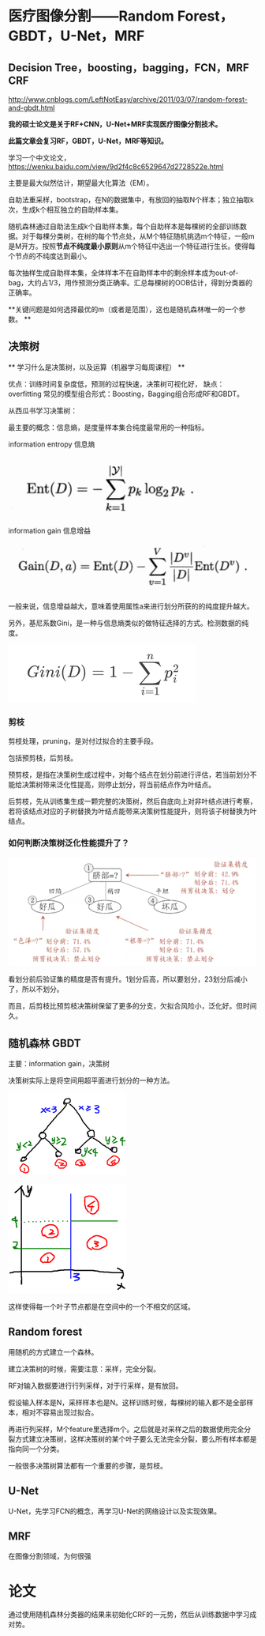 医疗图像分割——Random Forest，GBDT，U-Net，MRF
=================================

Decision Tree，boosting，bagging，FCN，MRF CRF
----------------------------------

<http://www.cnblogs.com/LeftNotEasy/archive/2011/03/07/random-forest-and-gbdt.html>

**我的硕士论文是关于RF+CNN，U-Net+MRF实现医疗图像分割技术。**

**此篇文章会复习RF，GBDT，U-Net，MRF等知识。**



学习一个中文论文，https://wenku.baidu.com/view/9d2f4c8c6529647d2728522e.html

主要是最大似然估计，期望最大化算法（EM）。

自助法重采样，bootstrap，在N的数据集中，有放回的抽取N个样本；独立抽取k次，生成k个相互独立的自助样本集。

随机森林通过自助法生成k个自助样本集，每个自助样本是每棵树的全部训练数据。对于每棵分类树，在树的每个节点处，从M个特征随机挑选m个特征，一般m是M开方。按照**节点不纯度最小原则**从m个特征中选出一个特征进行生长。使得每个节点的不纯度达到最小。

每次抽样生成自助样本集，全体样本不在自助样本中的剩余样本成为out-of-bag，大约占1/3，用作预测分类正确率。汇总每棵树的OOB估计，得到分类器的正确率。

**关键问题是如何选择最优的m（或者是范围），这也是随机森林唯一的一个参数。 **







决策树 
----------------------------------
** 学习什么是决策树，以及运算（机器学习每周课程） **

优点：训练时间复杂度低，预测的过程快速，决策树可视化好，
缺点：overfitting
常见的模型组合形式：Boosting，Bagging组合形成RF和GBDT。

从西瓜书学习决策树：

最主要的概念：信息熵，是度量样本集合纯度最常用的一种指标。

information entropy 信息熵

![avatar](media/shang.png)

information gain 信息增益

![avatar](media/entropy2.png)

一般来说，信息增益越大，意味着使用属性a来进行划分所获的的纯度提升越大。

另外，基尼系数Gini，是一种与信息熵类似的做特征选择的方式。检测数据的纯度。

![avatar](media/gini.png)

### 剪枝
剪枝处理，pruning，是对付过拟合的主要手段。

包括预剪枝，后剪枝。

预剪枝，是指在决策树生成过程中，对每个结点在划分前进行评估，若当前划分不能给决策树带来泛化性提高，则停止划分，将当前结点作为叶结点。

后剪枝，先从训练集生成一颗完整的决策树，然后自底向上对非叶结点进行考察，若将该结点对应的子树替换为叶结点能带来决策树性能提升，则将该子树替换为叶结点。

### 如何判断决策树泛化性能提升了？

![avatar](media/jian.png)

看划分前后验证集的精度是否有提升。1划分后高，所以要划分，23划分后减小了，所以不划分。

而且，后剪枝比预剪枝决策树保留了更多的分支，欠拟合风险小，泛化好。但时间久。

随机森林 GBDT
----------------------------------

主要：information gain，决策树

决策树实际上是将空间用超平面进行划分的一种方法。

![avatar](media/dt1.png)

![avatar](media/dt2.png)

这样使得每一个叶子节点都是在空间中的一个不相交的区域。

Random forest
----------------------------------

用随机的方式建立一个森林。

建立决策树的时候，需要注意：采样，完全分裂。

RF对输入数据要进行行列采样，对于行采样，是有放回。

假设输入样本是N，采样样本也是N。这样训练时候，每棵树的输入都不是全部样本，相对不容易出现过拟合。

再进行列采样，M个feature里选择m个。之后就是对采样之后的数据使用完全分裂方式建立决策树，这样决策树的某个叶子要么无法完全分裂，要么所有样本都是指向同一个分类。

一般很多决策树算法都有一个重要的步骤，是剪枝。 


U-Net
-----------------------------------
U-Net，先学习FCN的概念，再学习U-Net的网络设计以及实现效果。

MRF
----------------------------------
在图像分割领域，为何很强



# 论文

通过使用随机森林分类器的结果来初始化CRF的一元势，然后从训练数据中学习成对势。